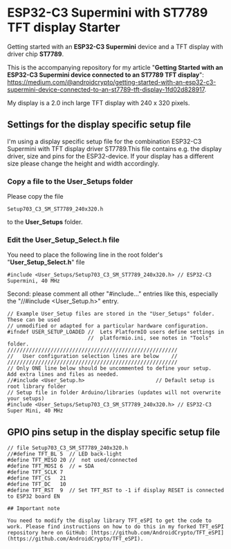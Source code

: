 # ESP32-C3 Supermini with ST7789 TFT display Starter

Getting started with an **ESP32-C3 Supermini** device and a TFT display with driver chip **ST7789**.

This is the accompanying repository for my article "**Getting Started with an ESP32-C3 Supermini device connected to an ST7789 TFT display**": https://medium.com/@androidcrypto/getting-started-with-an-esp32-c3-supermini-device-connected-to-an-st7789-tft-display-1fd02d828917.

My display is a 2.0 inch large TFT display with 240 x 320 pixels.

## Settings for the display specific setup file

I'm using a display specific setup file for the combination ESP32-C3 Supermini with TFT display driver ST7789.This file contains e.g. the display driver, size and pins for the ESP32-device. If your display has a different size please change the height and width accordingly. 

### Copy a file to the User_Setups folder

Please copy the file

    Setup703_C3_SM_ST7789_240x320.h

to the **User_Setups** folder.

### Edit the User_Setup_Select.h file

You need to place the following line in the root folder's "**User_Setup_Select.h**" file

    #include <User_Setups/Setup703_C3_SM_ST7789_240x320.h> // ESP32-C3 Supermini, 40 MHz

Second: please comment all other "#include..." entries like this, especially the "//#include <User_Setup.h>" entry.

````
// Example User_Setup files are stored in the "User_Setups" folder. These can be used
// unmodified or adapted for a particular hardware configuration.
#ifndef USER_SETUP_LOADED //  Lets PlatformIO users define settings in
                          //  platformio.ini, see notes in "Tools" folder.
///////////////////////////////////////////////////////
//   User configuration selection lines are below    //
///////////////////////////////////////////////////////
// Only ONE line below should be uncommented to define your setup.  Add extra lines and files as needed.
//#include <User_Setup.h>                       // Default setup is root library folder
// Setup file in folder Arduino/libraries (updates will not overwrite your setups)
#include <User_Setups/Setup703_C3_SM_ST7789_240x320.h> // ESP32-C3 Super Mini, 40 MHz
````

## GPIO pins setup in the display specific setup file

```` plaintext
// file Setup703_C3_SM_ST7789_240x320.h
//#define TFT_BL 5  // LED back-light
#define TFT_MISO 20 //  not used/connected
#define TFT_MOSI 6  // = SDA
#define TFT_SCLK 7
#define TFT_CS   21 
#define TFT_DC   10
#define TFT_RST  9  // Set TFT_RST to -1 if display RESET is connected to ESP32 board EN

## Important note

You need to modify the display library TFT_eSPI to get the code to work. Please find instructions on how to do this in my forked TFT_eSPI repository here on GitHub: [https://github.com/AndroidCrypto/TFT_eSPI](https://github.com/AndroidCrypto/TFT_eSPI).
